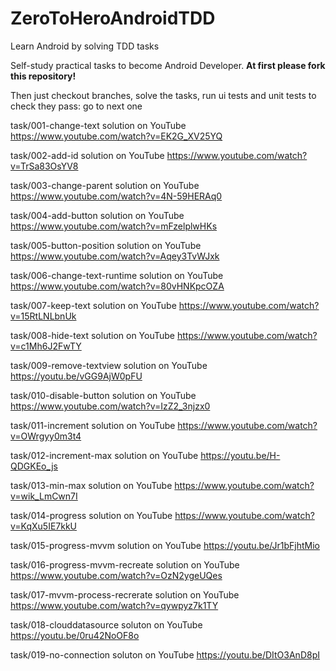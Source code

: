 # ZeroToHeroAndroidTDD
Learn Android by solving TDD tasks

Self-study practical tasks to become Android Developer. <strong>At first please fork this repository!</strong>

Then just checkout branches, solve the tasks, run ui tests and unit tests to check they pass: go to next one

task/001-change-text solution on YouTube https://www.youtube.com/watch?v=EK2G_XV25YQ

task/002-add-id solution on YouTube https://www.youtube.com/watch?v=TrSa83OsYV8

task/003-change-parent solution on YouTube https://www.youtube.com/watch?v=4N-59HERAq0

task/004-add-button solution on YouTube https://www.youtube.com/watch?v=mFzelplwHKs

task/005-button-position solution on YouTube https://www.youtube.com/watch?v=Aqey3TvWJxk

task/006-change-text-runtime solution on YouTube https://www.youtube.com/watch?v=80vHNKpcOZA

task/007-keep-text solution on YouTube https://www.youtube.com/watch?v=15RtLNLbnUk

task/008-hide-text solution on YouTube https://www.youtube.com/watch?v=c1Mh6J2FwTY

task/009-remove-textview solution on YouTube https://youtu.be/vGG9AjW0pFU

task/010-disable-button solution on YouTube https://www.youtube.com/watch?v=IzZ2_3njzx0

task/011-increment solution on YouTube https://www.youtube.com/watch?v=OWrgyy0m3t4

task/012-increment-max solution on YouTube https://youtu.be/H-QDGKEo_js

task/013-min-max solution on YouTube https://www.youtube.com/watch?v=wik_LmCwn7I

task/014-progress solution on YouTube https://www.youtube.com/watch?v=KqXu5IE7kkU

task/015-progress-mvvm solution on YouTube https://youtu.be/Jr1bFjhtMio

task/016-progress-mvvm-recreate solution on YouTube https://www.youtube.com/watch?v=OzN2ygeUQes

task/017-mvvm-process-recrerate solution on YouTube https://www.youtube.com/watch?v=qywpyz7k1TY

task/018-clouddatasource soluton on YouTube https://youtu.be/0ru42NoOF8o

task/019-no-connection soluton on YouTube https://youtu.be/DItO3AnD8pI

